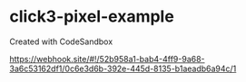# click3-pixel-example
Created with CodeSandbox

https://webhook.site/#!/52b958a1-bab4-4ff9-9a68-3a6c53162df1/0c6e3d6b-392e-445d-8135-b1aeadb6a94c/1
